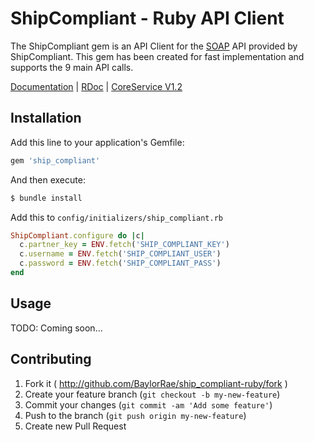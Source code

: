 # ShipCompliant - Ruby API Client

The ShipCompliant gem is an API Client for the [SOAP][soap_wiki] API provided by
ShipCompliant. This gem has been created for fast implementation and supports
the 9 main API calls.

[Documentation][documentation_path] | [RDoc][rdoc_path] | [CoreService V1.2][core_service_path]

## Installation

Add this line to your application's Gemfile:

```ruby
gem 'ship_compliant'
```

And then execute:

```bash
$ bundle install
```

Add this to `config/initializers/ship_compliant.rb`

```ruby
ShipCompliant.configure do |c|
  c.partner_key = ENV.fetch('SHIP_COMPLIANT_KEY')
  c.username = ENV.fetch('SHIP_COMPLIANT_USER')
  c.password = ENV.fetch('SHIP_COMPLIANT_PASS')
end
```

## Usage

TODO: Coming soon...

## Contributing

1. Fork it ( http://github.com/BaylorRae/ship_compliant-ruby/fork )
2. Create your feature branch (`git checkout -b my-new-feature`)
3. Commit your changes (`git commit -am 'Add some feature'`)
4. Push to the branch (`git push origin my-new-feature`)
5. Create new Pull Request

[soap_wiki]: http://en.wikipedia.org/wiki/SOAP
[documentation_path]: http://baylorrae.github.io/ship_compliant-ruby/documentation/
[rdoc_path]: http://baylorrae.github.io/ship_compliant-ruby/rdoc/
[core_service_path]: https://shipcompliant.desk.com/customer/portal/articles/1451976-api-coreservice-v1-2?b_id=2759
